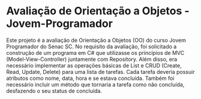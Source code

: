 # Avaliação de Orientação a Objetos - Jovem-Programador
Este projeto é a avaliação de Orientação a Objetos (OO) do curso Jovem Programador do Senac SC. No requisito da avaliação, foi solicitado a construção de um programa em C# que utilizasse os princípios de MVC (Model-View-Controller) juntamente com Repository. Além disso, era necessário implementar as operações básicas de List e CRUD (Create, Read, Update, Delete) para uma lista de tarefas. Cada tarefa deveria possuir atributos como nome, data, hora e se estava concluída. Também foi necessário incluir um método que tornaria a tarefa como não concluída, desfazendo o seu status de concluída.
